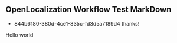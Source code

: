 ## OpenLocalization Workflow Test MarkDown
* 844b6180-380d-4ce1-835c-fd3d5a7189d4 
thanks!

Hello world